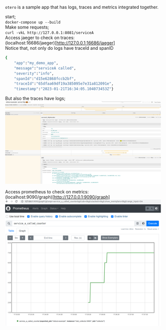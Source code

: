 `otero` is a sample app that has logs, traces and metrics integrated together.                  

start;            
`docker-compose up --build`                
Make some requests;             
`curl -vkL http://127.0.0.1:8081/serviceA`                
Access jaeger to check on traces:              
(localhost:16686/jaeger)[http://127.0.0.1:16686/jaeger]             
Notice that, not only do logs have traceId and spanID                
```sh
{
    "app":"my_demo_app",
    "message":"serviceA called",
    "severity":"info",
    "spanId":"d15e62868fccb2bf",
    "traceId":"65dfaa69df19a385095e7e31a812091e",
    "timestamp":"2023-01-21T16:34:05.104073453Z"}
```
But also the traces have logs;               
![traces integrated with logs](traces.png)                     

Access prometheus to check on metrics:                  
(localhost:9090/graph)[http://127.0.0.1:9090/graph]                            
![metrics](metrics.png)                   
